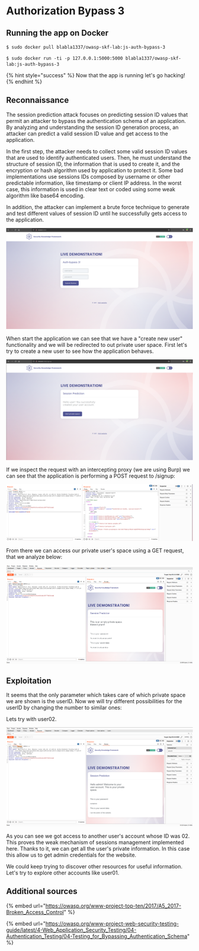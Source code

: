 # Authorization Bypass 3

## Running the app on Docker

```
$ sudo docker pull blabla1337/owasp-skf-lab:js-auth-bypass-3
```

```
$ sudo docker run -ti -p 127.0.0.1:5000:5000 blabla1337/owasp-skf-lab:js-auth-bypass-3
```

{% hint style="success" %}
Now that the app is running let's go hacking!
{% endhint %}

## Reconnaissance

The session prediction attack focuses on predicting session ID values that permit an attacker to bypass the authentication schema of an application. By analyzing and understanding the session ID generation process, an attacker can predict a valid session ID value and get access to the application.

In the first step, the attacker needs to collect some valid session ID values that are used to identify authenticated users. Then, he must understand the structure of session ID, the information that is used to create it, and the encryption or hash algorithm used by application to protect it. Some bad implementations use sessions IDs composed by username or other predictable information, like timestamp or client IP address. In the worst case, this information is used in clear text or coded using some weak algorithm like base64 encoding.

In addition, the attacker can implement a brute force technique to generate and test different values of session ID until he successfully gets access to the application.

![](https://raw.githubusercontent.com/blabla1337/skf-labs/master/.gitbook/assets/python/Auth-Bypass-3/1.png)

When start the application we can see that we have a "create new user" functionality and we will be redirected to out private user space. First let's try to create a new user to see how the application behaves.

![](https://raw.githubusercontent.com/blabla1337/skf-labs/master/.gitbook/assets/python/Auth-Bypass-3/2.png)

If we inspect the request with an intercepting proxy \(we are using Burp\) we can see that the application is performing a POST request to /signup:

![](https://raw.githubusercontent.com/blabla1337/skf-labs/master/.gitbook/assets/python/Auth-Bypass-3/3.png)

From there we can access our private user's space using a GET request, that we analyze below:

![](https://raw.githubusercontent.com/blabla1337/skf-labs/master/.gitbook/assets/python/Auth-Bypass-3/4.png)

## Exploitation

It seems that the only parameter which takes care of which private space we are shown is the userID. Now we will try different possibilities for the userID by changing the number to similar ones:

Lets try with user02.

![](https://raw.githubusercontent.com/blabla1337/skf-labs/master/.gitbook/assets/python/Auth-Bypass-3/5.png)

As you can see we got access to another user's account whose ID was 02. This proves the weak mechanism of sessions management implemented here. Thanks to it, we can get all the user's private information. In this case this allow us to get admin credentials for the website.

We could keep trying to discover other resources for useful information. Let's try to explore other accounts like user01.

## Additional sources

{% embed url="https://owasp.org/www-project-top-ten/2017/A5_2017-Broken_Access_Control" %}

{% embed url="https://owasp.org/www-project-web-security-testing-guide/latest/4-Web_Application_Security_Testing/04-Authentication_Testing/04-Testing_for_Bypassing_Authentication_Schema" %}
